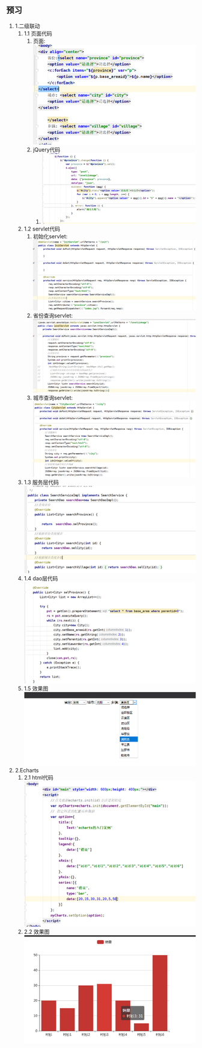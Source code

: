 预习
--
1. 1.二级联动
    1. 1.1 页面代码
        1. 页面:![](pic/19.png)
        2. jQuery代码
            1. ![](pic/20.png)
    2. 1.2 servlet代码
        1. 初始化servlet:![](pic/21.png)
        2. 省份查询servlet:![](pic/22.png)
        3. 城市查询servlet:![](pic/23.png)
    3. 1.3 服务层代码![](pic/24.png)
    4. 1.4 dao层代码![](pic/25.png)
    5. 1.5 效果图![](pic/26.png)
2. 2.Echarts
    1. 2.1 html代码![](pic/28.png)
    2. 2.2 效果图![](pic/27.png)